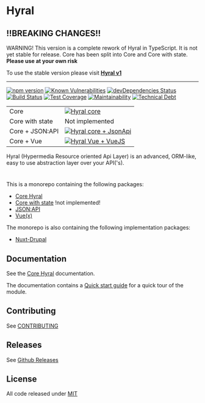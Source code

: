 # Hyral

## !!BREAKING CHANGES!!
WARNING! This version is a complete rework of Hyral in TypeScript. It is not yet stable for release. Core has been split into Core and Core with state. **Please use at your own risk** 


To use the stable version please visit **[Hyral v1]**

---
[![npm version](https://badge.fury.io/js/%40hyral%2Fcore.svg)](https://badge.fury.io/js/%40hyral%2Fcore)
[![Known Vulnerabilities](https://snyk.io/test/github/SyneticNL/Hyral/badge.svg)](https://snyk.io/test/github/SyneticNL/Hyral)
[![devDependencies Status](https://david-dm.org/syneticNL/Hyral/dev-status.svg)](https://david-dm.org/syneticNL/Hyral?type=dev)
[![Build Status](https://travis-ci.org/SyneticNL/Hyral.svg?branch=master)](https://travis-ci.org/SyneticNL/Hyral)
[![Test Coverage](https://api.codeclimate.com/v1/badges/6f13bb6cf6c9e88410d3/test_coverage)](https://codeclimate.com/github/SyneticNL/Hyral/test_coverage)
[![Maintainability](https://api.codeclimate.com/v1/badges/6f13bb6cf6c9e88410d3/maintainability)](https://codeclimate.com/github/SyneticNL/Hyral/maintainability)
[![Technical Debt](https://flat.badgen.net/codeclimate/tech-debt/SyneticNL/Hyral)](https://codeclimate.com/github/SyneticNL/Hyral/trends)

| | |
|---|---|
| Core | [![Hyral core](https://badgen.net/bundlephobia/minzip/@hyral/core)](https://bundlephobia.com/result?p=@hyral/core) |
| Core with state| Not implemented |
| Core + JSON:API | [![Hyral core + JsonApi](https://badgen.net/bundlephobia/minzip/@hyral/json-api)](https://bundlephobia.com/result?p=@hyral/json-api) |
| Core + Vue | [![Hyral Vue + VueJS](https://badgen.net/bundlephobia/minzip/@hyral/vue)](https://bundlephobia.com/result?p=@hyral/vue) |

Hyral (Hypermedia Resource oriented Api Layer) is an advanced, ORM-like, easy to use abstraction layer over your
API('s).

#
This is a monorepo containing the following packages:

* [Core Hyral]
* [Core with state] !not implemented!
* [JSON:API]
* [Vue(x)]

The monorepo is also containing the following implementation packages:

* [Nuxt-Drupal]

## Documentation
See the [Core Hyral] documentation.

The documentation contains a [Quick start guide] for a quick tour of the module.

## Contributing

See [CONTRIBUTING]

## Releases

See [Github Releases]

## License

All code released under [MIT]

[Hyral v1]: https://github.com/SyneticNL/Hyral/tree/master
[Core Hyral]: https://github.com/SyneticNL/Hyral/tree/v2.0.0-prerelease/packages/core/documentation
[Core with state]: https://github.com/SyneticNL/Hyral/tree/v2.0.0-prerelease/packages/core-with-state
[Quick start guide]: https://github.com/SyneticNL/Hyral/tree/v2.0.0-prerelease/packages/core/documentation/Guides/quick-start.md
[JSON:API]: https://github.com/SyneticNL/Hyral/tree/v2.0.0-prerelease/packages/json-api
[Vue(x)]: https://github.com/SyneticNL/Hyral/tree/v2.0.0-prerelease/packages/vue
[Nuxt-Drupal]:  https://github.com/SyneticNL/Hyral/tree/v2.0.0-prerelease/implementations/nuxt-drupal
[github releases]: https://github.com/SyneticNL/Hyral/releases
[CONTRIBUTING]: https://github.com/SyneticNL/Hyral/blob/v2.0.0-prerelease/CONTRIBUTING.md
[MIT]: https://github.com/SyneticNL/Hyral/blob/v2.0.0-prerelease/LICENSE
